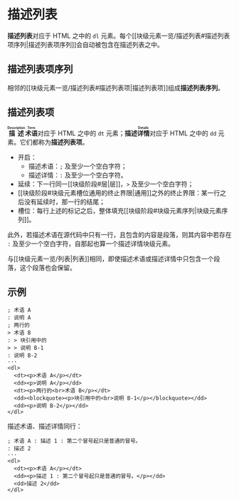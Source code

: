 # 描述列表

**描述列表**对应于 HTML 之中的 `dl` 元素。每个[[块级元素一览/描述列表#描述列表项序列|描述列表项序列]]会自动被<wbr />
包含在描述列表之中。

## 描述列表项序列

相邻的[[块级元素一览/描述列表#描述列表项|描述列表项]]组成**描述列表序列**。

## 描述列表项

**<ruby>描述<rt>Description</rt></ruby><ruby>术语<rt>Term</rt></ruby>**<wbr />
对应于 HTML 之中的 `dt` 元素；**描述<ruby>详情<rt>Details</rt></ruby>**<wbr />
对应于 HTML 之中的 `dd` 元素。它们都称为**描述列表项**。

- 开启：
  - 描述术语：`;` 及至少一个空白字符；
  - 描述详情：`:` 及至少一个空白字符。
- 延续：下一行同一[[块级阶段#层|层]]，`>` 及至少一个空白字符；
- [[块级阶段#块级元素槽位通用的终止界限|通用]]之外的终止界限：某一行之后没有延续<wbr />
  时，那一行的结尾；
- 槽位：每行上述的标记之后，整体填充[[块级阶段#块级元素序列|块级元素序列]]。

此外，若描述术语在源代码中只有一行，且包含的内容是段落，则其内容中若存在 <wbr />
`:` 及至少一个空白字符，自那起也算一个描述详情块级元素。

与[[块级元素一览/列表|列表]]相同，即使描述术语或描述详情中只包含一个段落，这个段落也会保留。

## 示例

```example
; 术语 A
: 说明 A
; 两行的
> 术语 B
: > 块引用中的
> > 说明 B-1
: 说明 B-2
···
<dl>
  <dt><p>术语 A</p></dt>
  <dd><p>说明 A</p></dd>
  <dt><p>两行的<br>术语 B</p></dt>
  <dd><blockquote><p>块引用中的<br>说明 B-1</p></blockquote></dd>
  <dd><p>说明 B-2</p></dd>
</dl>
```

描述术语、描述详情同行：

```example
; 术语 A : 描述 1 : 第二个冒号起只是普通的冒号。
: 描述 2
···
<dl>
  <dt><p>术语 A</p></dt>
  <dd><p>描述 1 : 第二个冒号起只是普通的冒号。</p></dd>
  <dd>描述 2</dd>
</dl>
```
